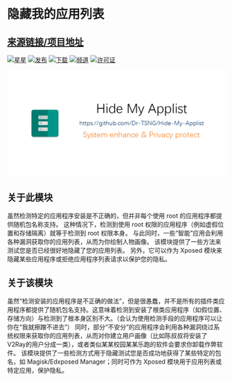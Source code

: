 # 隐藏我的应用列表
## [来源链接/项目地址]( https://github.com/Dr-TSNG/Hide-My-Applist )
[![星星]( https://img.shields.io/github/stars/Dr-TSNG/Hide-My-Applist?label=Stars )](https://github.com/Dr-TSNG)
[![发布]( https://img.shields.io/github/v/release/Dr-TSNG/Hide-My-Applist?label=Release )](https://github.com/Dr-TSNG/Hide-My-Applist/releases/latest)
[![下载]( https://img.shields.io/github/downloads/Dr-TSNG/Hide-My-Applist/total )](https://github.com/Dr-TSNG/Hide-My-Applist/releases/latest)
[![频道]( https://img.shields.io/badge/Telegram-Channel-blue.svg?logo=telegram )](https://t.me/HideMyApplist)
[![许可证]( https://img.shields.io/github/license/Dr-TSNG/Hide-My-Applist?label=License )](https://choosealicense.com/licenses/gpl-3.0/)

![横幅]( https://github.com/Dr-TSNG/Hide-My-Applist/blob/master/banner.png )

## 关于此模块
虽然检测特定的应用程序安装是不正确的，但并非每个使用 root 的应用程序都提供随机包名称支持。
这种情况下，检测到使用 root 权限的应用程序（例如虚假位置和存储隔离）就等于检测到 root 权限本身。
与此同时，一些“智能”应用会利用各种漏洞获取你的应用列表，从而为你绘制人物画像。
该模块提供了一些方法来测试您是否已经很好地隐藏了您的应用列表。
另外，它可以作为 Xposed 模块来隐藏某些应用程序或拒绝应用程序列表请求以保护您的隐私。

## 关于该模块
虽然“检测安装的应用程序是不正确的做法”，但是很愚蠢，并不是所有的插件类应用程序都提供了随机包名支持。这意味着检测到安装了根类应用程序（如假位置、存储方向）与检测到了根本身区别不大。（会认为使用检测手段的应用程序可以让你在“我就擦蹭不进去”）
同时，部分“不安分”的应用程序会利用各种漏洞绕过系统权限来获取你的应用列表，从而对你建立用户画像（比如陈叔叔将安装了V2Ray的用户分成一类），或者类似某某校园某某乐跑的软件会要求你卸载作弊软件。
该模块提供了一些检测方式用于隐藏测试您是否成功地获得了某些特定的包名，如 Magisk/Edxposed Manager；同时可作为 Xposed 模块用于应用列表或特定应用，保护隐私。